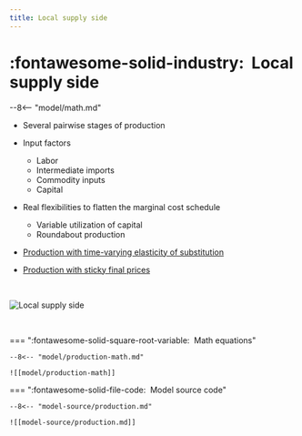 ```yaml
---
title: Local supply side
---
```


# :fontawesome-solid-industry:  Local supply side

--8<-- "model/math.md"


* Several pairwise stages of production
  
* Input factors
    * Labor
    * Intermediate imports
    * Commodity inputs
    * Capital

* Real flexibilities to flatten the marginal cost schedule
    * Variable utilization of capital
    * Roundabout production


* [Production with time-varying elasticity of substitution](model/production-time-varying-elasticity)

* [Production with sticky final prices](model/production-sticky-prices)


<br/>

![Local supply side](local-supply-side.png)

<br/>


=== ":fontawesome-solid-square-root-variable:  Math equations"

    --8<-- "model/production-math.md"

    ![[model/production-math]]


=== ":fontawesome-solid-file-code:  Model source code"

    --8<-- "model-source/production.md"

    ![[model-source/production.md]]

